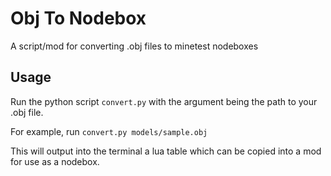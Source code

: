 # Obj To Nodebox

A script/mod for converting .obj files to minetest nodeboxes

## Usage

Run the python script `convert.py` with the argument being the path to your .obj file.

For example, run ```convert.py models/sample.obj```

This will output into the terminal a lua table which can be copied into a mod for use as a nodebox.